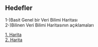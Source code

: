 ## Hedefler

1-)Basit Genel bir Veri Bilimi Haritası <br>
2-)Bilinen Veri Bilimi Haritasının açıklamaları


[1. Harita](https://github.com/AMAI-GmbH/AI-Expert-Roadmap)<br>
[2. Harita](http://nirvacana.com/thoughts/2013/07/08/becoming-a-data-scientist/)<br>
